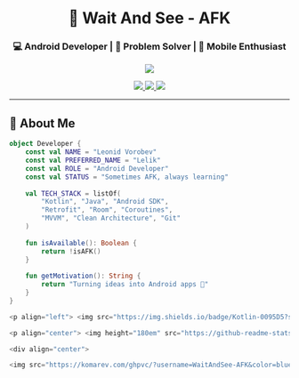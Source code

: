 <h1 align="center">👋 Wait And See - AFK</h1>
<h3 align="center">💻 Android Developer | 🎯 Problem Solver | 📱 Mobile Enthusiast</h3>

<p align="center">
  <img src="https://readme-typing-svg.herokuapp.com?font=Fira+Code&size=24&duration=4000&color=00FF80&center=true&vCenter=true&width=500&lines=Sometimes+waiting...;Sometimes+coding...;Always+learning+💫" />
</p>

<p align="center">
  <a href="https://t.me/WaitAndSee_5">
    <img src="https://img.shields.io/badge/Telegram-2CA5E0?style=for-the-badge&logo=telegram&logoColor=white" />
  </a>
  <a href="mailto:b_banni@inbox.ru">
    <img src="https://img.shields.io/badge/Gmail-D14836?style=for-the-badge&logo=gmail&logoColor=white" />
  </a>
  <a href="https://leetcode.com/u/L_E_L_I_K/">
    <img src="https://img.shields.io/badge/LeetCode-FFA116?style=for-the-badge&logo=leetcode&logoColor=black" />
  </a>
</p>

---

## 🚀 About Me

```kotlin
object Developer {
    const val NAME = "Leonid Vorobev"
    const val PREFERRED_NAME = "Lelik"
    const val ROLE = "Android Developer"
    const val STATUS = "Sometimes AFK, always learning"
    
    val TECH_STACK = listOf(
        "Kotlin", "Java", "Android SDK",
        "Retrofit", "Room", "Coroutines", 
        "MVVM", "Clean Architecture", "Git"
    )
    
    fun isAvailable(): Boolean {
        return !isAFK()
    }
    
    fun getMotivation(): String {
        return "Turning ideas into Android apps 📱"
    }
}

<p align="left"> <img src="https://img.shields.io/badge/Kotlin-0095D5?style=for-the-badge&logo=kotlin&logoColor=white" /> <img src="https://img.shields.io/badge/Android-3DDC84?style=for-the-badge&logo=android&logoColor=white" /> <img src="https://img.shields.io/badge/Java-ED8B00?style=for-the-badge&logo=java&logoColor=white" /> <img src="https://img.shields.io/badge/Git-F05032?style=for-the-badge&logo=git&logoColor=white" /> <img src="https://img.shields.io/badge/GitHub-181717?style=for-the-badge&logo=github&logoColor=white" /> </p>

<p align="center"> <img height="180em" src="https://github-readme-stats.vercel.app/api?username=WaitAndSee-AFK&show_icons=true&theme=radical&hide_border=true&count_private=true" /> <img height="180em" src="https://github-readme-stats.vercel.app/api/top-langs/?username=WaitAndSee-AFK&layout=compact&theme=radical&hide_border=true" /> </p>

<div align="center">

<img src="https://komarev.com/ghpvc/?username=WaitAndSee-AFK&color=blueviolet&style=flat-square" /></div>
